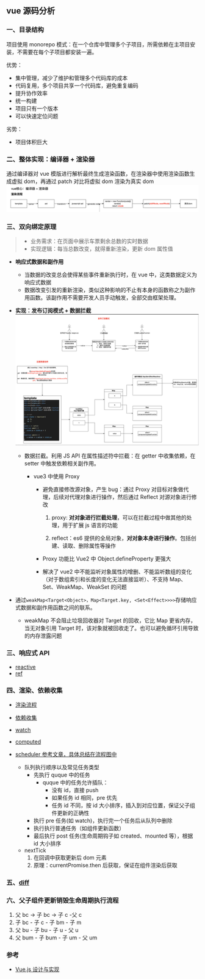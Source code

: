 ## vue 源码分析

### 一、目录结构

项目使用 monorepo 模式：在一个仓库中管理多个子项目，所需依赖在主项目安装，不需要在每个子项目都安装一遍。

优势：

- 集中管理，减少了维护和管理多个代码库的成本
- 代码复用，多个项目共享一个代码库，避免重复编码
- 提升协作效率
- 统一构建
- 项目只有一个版本
- 可以快速定位问题

劣势：

- 项目体积巨大

### 二、整体实现：编译器 + 渲染器

通过编译器对 vue 模版进行解析最终生成渲染函数，在渲染器中使用渲染函数生成虚拟 dom，再通过 patch 对比将虚拟 dom 渲染为真实 dom
![Alt text](../image/total.png)

### 三、双向绑定原理

> - 业务需求：在页面中展示车票剩余总数的实时数据
> - 实现逻辑：每当总数改变，就得重新渲染，更新 dom 属性值

- **响应式数据和副作用**

  - 当数据的改变总会使得某些事件重新执行时，在 vue 中，这类数据定义为响应式数据
  - 数据改变引发的重新渲染，类似这种影响的不止有本身的函数称之为副作用函数。该副作用不需要开发人员手动触发，全部交由框架处理。

- **实现：发布订阅模式 + 数据拦截**
  ![Alt text](../image/image.png)

  - 数据拦截。利用 JS API 在属性描述符中拦截：在 getter 中收集依赖，在 setter 中触发依赖相关副作用。

    - vue3 中使用 Proxy

      - 避免直接修改源对象，产生 bug：通过 Proxy 对目标对象做代理，后续对代理对象进行操作，然后通过 Reflect 对源对象进行修改

        1. proxy: **对对象进行拦截处理**，可以在拦截过程中做其他的处理，用于扩展 js 语言的功能

        2. reflect：es6 提供的全局对象，**对对象本身进行操作**。包括创建、读取、删除属性等操作

      - Proxy 功能比 Vue2 中 Object.defineProperty 更强大
      - 解决了 vue2 中不能监听对象属性的增删、不能监听数组的变化（对于数组索引和长度的变化无法直接监听）、不支持 Map、Set、WeakMap、WeakSet 的问题

- 通过`weakMap<Target<Object>，Map<Target.key, <Set<Effect>>>>`存储响应式数据和副作用函数之间的联系。

  - weakMap 不会阻止垃圾回收器对 Target 的回收，它比 Map 更省内存，当无对象引用 Target 时，该对象就被回收走了。也可以避免循环引用导致的内存泄露问题

### 三、**响应式 API**

- [reactive](./reactive.md)
- [ref](./ref.md)

### 四、渲染、依赖收集

- [渲染流程](./render.md)
- [依赖收集](./effect-依赖收集与触发.md)
- [watch](./watch.md)
- [computed](./computed.md)
- [scheduler 参考文章，具体总结在流程图中](https://zhuanlan.zhihu.com/p/545063276?utm_id=0)

  - 队列执行顺序以及常见任务类型
    - 先执行 quque 中的任务
      - quque 中的任务允许插队：
        - 没有 id，直接 push
        - 如果任务 id 相同，pre 优先
        - 任务 id 不同，按 id 大小排序，插入到对应位置，保证父子组件更新的正确性
    - 执行 pre 任务(如 watch)，执行完一个任务后从队列中删除
    - 执行执行普通任务（如组件更新函数）
    - 最后执行 post 任务(生命周期钩子如 created、mounted 等），根据 id 大小排序
  - nextTick
    1. 在回调中获取更新后 dom 元素
    2. 原理：currentPromise.then 后获取，保证在组件渲染后获取

### 五、[diff](./diff.md)

### 六、父子组件更新销毁生命周期执行流程

1.  父 bc -> 子 bc -> 子 c -父 c
2.  子 bc - 子 c - 子 bm - 子 m
3.  父 bu - 子 bu - 子 u - 父 u
4.  父 bum - 子 bum - 子 um - 父 um

### 参考

- [Vue.js 设计与实现](https://weread.qq.com/web/reader/c5c32170813ab7177g0181ae)
